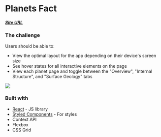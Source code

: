 # Planets Fact

##### [Site URL](https://planets-fact-theta.vercel.app/)

### The challenge

Users should be able to:

- View the optimal layout for the app depending on their device's screen size
- See hover states for all interactive elements on the page
- View each planet page and toggle between the "Overview", "Internal Structure", and "Surface Geology" tabs

![](https://github.com/luizsp7m/planets-fact/blob/master/design/resultado.gif)

### Built with
- [React](https://reactjs.org/) - JS library
- [Styled Components](https://styled-components.com/) - For styles
- Context API
- Flexbox
- CSS Grid
